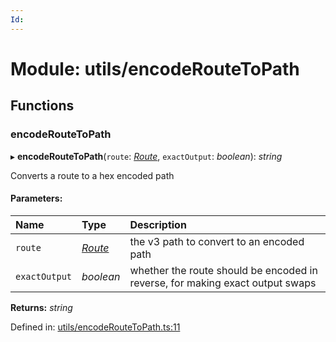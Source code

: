 ```yaml
---
Id: 
---
```


# Module: utils/encodeRouteToPath

## Functions

### encodeRouteToPath

▸ **encodeRouteToPath**(`route`: [*Route*](../classes/entities_route.route.md), `exactOutput`: *boolean*): *string*

Converts a route to a hex encoded path

#### Parameters:

| Name | Type | Description |
| :------ | :------ | :------ |
| `route` | [*Route*](../classes/entities_route.route.md) | the v3 path to convert to an encoded path |
| `exactOutput` | *boolean* | whether the route should be encoded in reverse, for making exact output swaps |

**Returns:** *string*

Defined in: [utils/encodeRouteToPath.ts:11](https://github.com/Uniswap/uniswap-v3-sdk/blob/4a7e393/src/utils/encodeRouteToPath.ts#L11)
